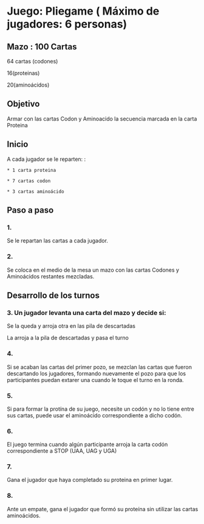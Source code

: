 # Juego: Pliegame ( Máximo de jugadores: 6 personas)


## Mazo : 100 Cartas

  64 cartas (codones) 
  
  16(proteinas) 
  
  20(aminoácidos)
  
   

## Objetivo

Armar con las cartas Codon y Aminoacido la secuencia marcada en la carta Proteina


## Inicio
A cada jugador se le reparten: : 

	* 1 carta proteina
  
	* 7 cartas codon  
  
	* 3 cartas aminoácido

## Paso a paso 
### 1.
 
 Se le repartan las cartas a cada jugador.

### 2. 

  Se coloca en el medio de la mesa un mazo con las cartas Codones y Aminoácidos restantes mezcladas.

## Desarrollo de los turnos

### 3. Un jugador levanta una carta del mazo y decide si:
   
   Se la queda y arroja otra en las pila de descartadas
   
   La arroja a la pila de descartadas y pasa el turno 

### 4.
   
   Si se acaban las cartas del primer pozo, se mezclan las cartas que fueron descartando los jugadores, formando nuevamente 
   el pozo para que los participantes puedan extarer una cuando le toque el turno en la ronda.

### 5. 
   Si para formar la protína de su juego, necesite un codón y no lo tiene entre sus cartas, puede usar el aminoácido correspondiente a dicho codón.

### 6. 
   El juego termina cuando algún participante arroja la carta codón correspondiente a STOP (UAA, UAG y UGA)

### 7. 
   Gana el jugador que haya completado su proteina en primer lugar. 

### 8. 
   Ante un empate, gana el jugador que formó su proteína sin utilizar las cartas aminoácidos. 
   
   
   


 
 
 
   
